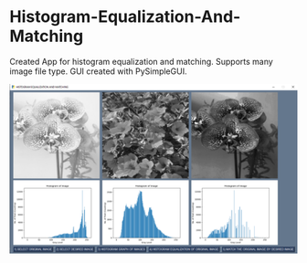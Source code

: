 # Histogram-Equalization-And-Matching

Created App for histogram equalization and matching. Supports many image file type. 
GUI created with PySimpleGUI. 

![Screenshot](exampleforApp.png)
